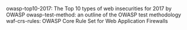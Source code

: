 owasp-top10-2017: The Top 10 types of web insecurities for 2017 by OWASP
owasp-test-method: an outline of the OWASP test methodology 
waf-crs-rules: OWASP Core Rule Set for Web Application Firewalls
